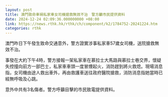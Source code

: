 ```yaml
---
layout: post
title: 澳門致命車禍私家車女司機搶救無效不治　警方籲市民提供資料
date: 2024-12-24 02:09:36.000000000 +08:00
link: https://news.rthk.hk/rthk/ch/component/k2/1784752-20241224.htm
categories: rthk
---
```


澳門昨日下午發生致命交通意外，警方證實涉事私家車57歲女司機，送院搶救無效不治。

事發在大約下午4時，警方接報一架私家車在慕拉士大馬路與慕拉士巷交界，懷疑失控撞向前方一部巴士，私家車車頭一度冒煙起火，消防趕到將火救熄。現場消息指，女司機由途人救出車外，再由救護車送往政府醫院搶救，消防消息指她當時已經無呼吸及心跳。

意外中共有3名傷者。警方呼籲目擊的市民致電提供資料。
